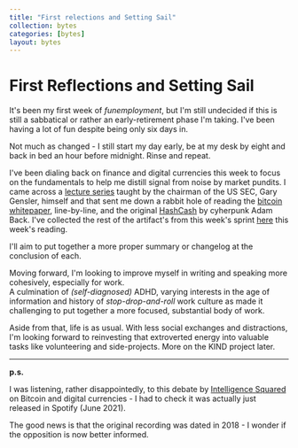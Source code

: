 ```yaml
---
title: "First relections and Setting Sail"
collection: bytes
categories: [bytes]
layout: bytes
---
```


# First Reflections and Setting Sail

It's been my first week of _funemployment_, but I'm still undecided if this is still a sabbatical or rather an early-retirement phase I'm taking. 
I've been having a lot of fun despite being only six days in.

Not much as changed - I still start my day early, be at my desk by eight and back in bed an hour before midnight. Rinse and repeat.  

I've been dialing back on finance and digital currencies this week to focus on the fundamentals to help me distill signal from noise by market pundits. 
I came across a [lecture series](https://www.youtube.com/watch?v=EH6vE97qIP4&list=PLUl4u3cNGP63UUkfL0onkxF6MYgVa04Fn) taught by the chairman of the US SEC, Gary Gensler, himself and that sent me down a rabbit hole of reading the [bitcoin whitepaper](https://bitcoin.org/bitcoin.pdf), line-by-line, and the original [HashCash](http://www.hashcash.org/papers/announce.txt) by cyherpunk Adam Back. I've collected the rest of the artifact's from this week's sprint [here](https://github.com/czhc/bookmarks/blob/main/sprints/s1-0601.md) this week's reading.

I'll aim to put together a more proper summary or changelog at the conclusion of each.

Moving forward, I'm looking to improve myself in writing and speaking more cohesively, especially for work.  
A culmination of _(self-diagnosed)_ ADHD, varying interests in the age of information and history of _stop-drop-and-roll_ work culture as made it challenging to put together a more focused, substantial body of work.

Aside from that, life is as usual. With less social exchanges and distractions, I'm looking forward to reinvesting that extroverted energy into valuable tasks like volunteering and side-projects. More on the KIND project later. 

---

**p.s.**

I was listening, rather disappointedly, to this debate by [Intelligence Squared](https://www.intelligencesquaredus.org/debates/bitcoin-more-bubble-and-here-stay) on Bitcoin and digital currencies - I had to check it was actually just released in Spotify (June 2021). 

The good news is that the original recording was dated in 2018 - I wonder if the opposition is now better informed.
